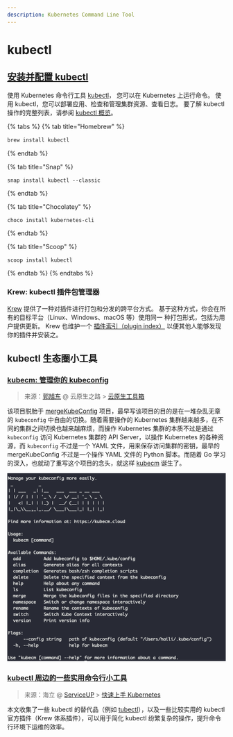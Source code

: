 ```yaml
---
description: Kubernetes Command Line Tool
---
```


# kubectl

## [安装并配置 kubectl](https://kubernetes.io/zh/docs/tasks/tools/install-kubectl/)

使用 Kubernetes 命令行工具 [kubectl](https://kubernetes.io/zh/docs/reference/kubectl/kubectl/)， 您可以在 Kubernetes 上运行命令。 使用 kubectl，您可以部署应用、检查和管理集群资源、查看日志。 要了解 kubectl 操作的完整列表，请参阅 [kubectl 概览](https://kubernetes.io/zh/docs/reference/kubectl/overview/)。

{% tabs %}
{% tab title="Homebrew" %}
```bash
brew install kubectl
```
{% endtab %}

{% tab title="Snap" %}
```
snap install kubectl --classic
```
{% endtab %}

{% tab title="Chocolatey" %}
```
choco install kubernetes-cli
```
{% endtab %}

{% tab title="Scoop" %}
```
scoop install kubectl
```
{% endtab %}
{% endtabs %}

### Krew: kubectl 插件包管理器

[Krew](https://krew.dev/) 提供了一种对插件进行打包和分发的跨平台方式。 基于这种方式，你会在所有的目标平台（Linux、Windows、macOS 等）使用同一 种打包形式，包括为用户提供更新。 Krew 也维护一个 [插件索引（plugin index）](https://krew.sigs.k8s.io/plugins/) 以便其他人能够发现你的插件并安装之。

## kubectl 生态圈小工具

### [kubecm: 管理你的 kubeconfig](https://mp.weixin.qq.com/s?__biz=MzI4MzcwMTA5Nw==&mid=2247483762&idx=1&sn=d03cacaa90db9cc12dc3a7c01928790c) <a id="activity-name"></a>

> 来源：[郭旭东](https://github.com/sunny0826) @ 云原生之路 &gt; [云原生工具箱](https://mp.weixin.qq.com/mp/appmsgalbum?__biz=MzI4MzcwMTA5Nw==&action=getalbum&album_id=1416096301506314242)

该项目脱胎于 [mergeKubeConfig](https://github.com/sunny0826/mergeKubeConfig) 项目，最早写该项目的目的是在一堆杂乱无章的 `kubeconfig` 中自由的切换。随着需要操作的 Kubernetes 集群越来越多，在不同的集群之间切换也越来越麻烦，而操作 Kubernetes 集群的本质不过是通过 `kubeconfig` 访问 Kubernetes 集群的 API Server，以操作 Kubernetes 的各种资源，而 `kubeconfig` 不过是一个 YAML 文件，用来保存访问集群的密钥，最早的 mergeKubeConfig 不过是一个操作 YAML 文件的 Python 脚本。而随着 Go 学习的深入，也就动了重写这个项目的念头，就这样 [kubecm](https://github.com/sunny0826/kubecm) 诞生了。

![kubecm - Manage your kubeconfig more easily](.gitbook/assets/image%20%283%29.png)

### [kubectl 周边的一些实用命令行小工具](https://www.yuque.com/serviceup/k8s-hands-on/cli-tools)

> 来源：海立 @ [ServiceUP](https://www.yuque.com/serviceup) &gt; [快速上手 Kubernetes ](https://www.yuque.com/serviceup/k8s-hands-on)

本文收集了一些 kubectl 的替代品（例如 [tubectl](https://github.com/reconquest/tubekit)），以及一些比较实用的 kubectl 官方插件（Krew 体系插件），可以用于简化 kubectl 纷繁复杂的操作，提升命令行环境下运维的效率。

